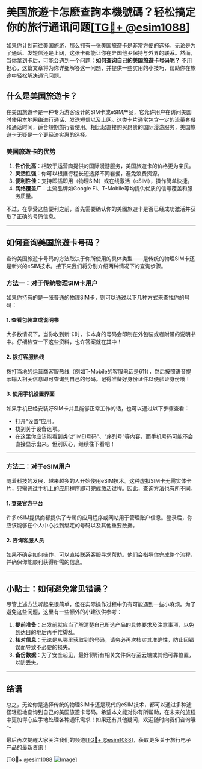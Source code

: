 # 美国旅遊卡怎麽查詢本機號碼？轻松搞定你的旅行通讯问题[[TG💪+ @esim1088](https://t.me/s/esim1088)]

如果你计划前往美国旅游，那么拥有一张美国旅遊卡是非常方便的选择。无论是为了通话、发短信还是上网，这张卡都能让你在异国他乡保持与外界的联系。然而，当你拿到卡后，可能会遇到一个问题：**如何查询自己的美国旅遊卡号码呢？** 不用担心，这篇文章将为你详细解答这一问题，并提供一些实用的小技巧，帮助你在旅途中轻松解决通讯问题。

## 什么是美国旅遊卡？

在美国旅遊卡是一种专为游客设计的SIM卡或eSIM产品，它允许用户在访问美国时使用本地网络进行通话、发送短信以及上网。这类卡片通常包含一定的流量套餐和通话时间，适合短期旅行者使用。相比起直接购买昂贵的国际漫游服务，美国旅遊卡无疑是一个更经济实惠的选择。

### 美国旅遊卡的优势

1. **性价比高**：相较于运营商提供的国际漫游服务，美国旅遊卡的价格更为亲民。
2. **灵活性强**：你可以根据行程长短选择不同套餐，避免浪费资源。
3. **便利性佳**：支持即插即用（物理SIM）或在线激活（eSIM），操作简单快捷。
4. **网络覆盖广**：主流品牌如Google Fi、T-Mobile等均提供优质的信号覆盖和服务质量。

不过，在享受这些便利之前，首先需要确认你的美國旅遊卡是否已经成功激活并获取了正确的号码信息。

---

## 如何查询美国旅遊卡号码？

查询美国旅遊卡号码的方法取决于你所使用的具体类型——是传统的物理SIM卡还是新兴的eSIM技术。接下来我们将分别介绍两种情况下的查询步骤。

### 方法一：对于传统物理SIM卡用户

如果你持有的是一张普通的物理SIM卡，则可以通过以下几种方式来查找你的号码：

#### 1. 查看包装盒或说明书
大多数情况下，当你收到新卡时，卡本身的号码会印制在外包装或者附带的说明书中。仔细检查一下这些资料，也许答案就在其中！

#### 2. 拨打客服热线
拨打当地的运营商客服热线（例如T-Mobile的客服电话是611），然后按照语音提示输入相关信息即可查询到自己的号码。记得准备好身份证件以便验证身份哦！

#### 3. 使用手机设置界面
如果手机已经安装好SIM卡并且能够正常工作的话，也可以通过以下步骤查看：
   - 打开“设置”应用。
   - 找到关于设备选项。
   - 在这里你应该能看到类似“IMEI号码”、“序列号”等内容，而手机号码可能不会直接显示出来。但别灰心，继续往下看吧！

---

### 方法二：对于eSIM用户

随着科技的发展，越来越多的人开始使用eSIM技术。这种虚拟SIM卡无需实体卡片，只需通过手机上的应用程序即可完成激活过程。因此，查询方法也有所不同。

#### 1. 登录官方平台
许多eSIM提供商都提供了专属的应用程序或网站用于管理账户信息。登录后，你应该能够在个人中心找到绑定的号码以及其他重要数据。

#### 2. 咨询客服人员
如果不确定如何操作，可以直接联系客服寻求帮助。他们会指导你完成整个流程，并确保你能顺利获得所需的信息。

---

## 小贴士：如何避免常见错误？

尽管上述方法听起来很简单，但在实际操作过程中仍有可能遇到一些小麻烦。为了避免这些问题，这里有一些额外的小建议供参考：

1. **提前准备**：出发前就应当了解清楚自己所选产品的具体要求及注意事项，以免到达目的地后再手忙脚乱。
2. **核对信息**：无论是从哪里获取到的号码，请务必再次核实其准确性，防止因错误而导致不必要的损失。
3. **备份数据**：为了安全起见，最好将所有相关文件保存至云端或其他可靠位置，以防丢失。

---

## 结语

总之，无论你是选择传统的物理SIM卡还是现代的eSIM技术，都可以通过多种途径轻松地查询到自己的美国旅遊卡号码。希望本文能对你有所帮助，在未来的旅程中更加得心应手地处理各种通讯需求！如果还有其他疑问，欢迎随时向我们咨询哦～

最后再次提醒大家关注我们的频道[[TG💪+ @esim1088](https://t.me/s/esim1088)]，获取更多关于旅行电子产品的最新资讯！

[[TG💪+ @esim1088](https://t.me/s/esim1088) ![Image](https://i.postimg.cc/4NQfJmqS/Snipaste-2025-05-13-00-14-12.png)]